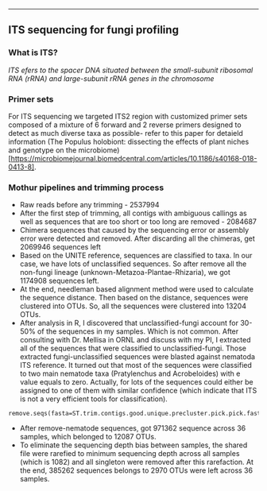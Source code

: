 -----
ITS sequencing for fungi profiling
-----

### What is ITS? 

*ITS efers to the spacer DNA situated between the small-subunit ribosomal RNA (rRNA) and large-subunit rRNA genes in the chromosome*

### Primer sets

For ITS sequencing we targeted ITS2 region with customized primer sets composed of a mixture of 6 forward and 2 reverse primers designed to detect as much diverse taxa as possible- refer to this paper for detaield information (The Populus holobiont: dissecting the effects of plant niches and genotype on the microbiome)[https://microbiomejournal.biomedcentral.com/articles/10.1186/s40168-018-0413-8].

### Mothur pipelines and trimming process

* Raw reads before any trimming - 2537994
* After the first step of trimming, all contigs with ambiguous callings as well as sequences that are too short or too long are removed - 2084687
* Chimera sequences that caused by the sequencing error or assembly error were detected and removed. After discarding all the chimeras, get 2069946 sequences left
* Based on the UNITE reference, sequences are classified to taxa. In our case, we have lots of unclassified sequences. So after remove all the non-fungi lineage (unknown-Metazoa-Plantae-Rhizaria), we got 1174908 sequences left.  
* At the end, needleman based alignment method were used to calculate the sequence distance. Then based on the distance, sequences were clustered into OTUs. So, all the sequences were clustered into 13204 OTUs.
* After analysis in R, I discovered that unclassified-fungi account for 30-50% of the sequences in my samples. Which is not common. After consulting with Dr. Mellisa in ORNL and discuss with my PI, I extracted all of the sequences that were classified to unclassified-fungi. Those extracted fungi-unclassified sequences were blasted against nematoda ITS reference. It turned out that most of the sequences were classified to two main nematode taxa (Pratylenchus and Acrobeloides) with e value equals to zero. Actually, for lots of the sequences could either be assigned to one of them with similar confidence (which indicate that ITS is not a very efficient tools for classification). 

```
remove.seqs(fasta=ST.trim.contigs.good.unique.precluster.pick.pick.fasta,taxonomy=ST.trim.contigs.good.unique.precluster.pick.UNITEv6_sh_97.wang.pick.taxonomy,count=ST.trim.contigs.good.unique.precluster.denovo.vsearch.pick.pick.count_table,accnos=nematoda_seq_ID.list)
```
* After remove-nematode sequences, got 971362 sequence across 36 samples, which belonged to 12087 OTUs.
* To eliminate the sequencing depth bias between samples, the shared file were rarefied to minimum sequencing depth across all samples (which is 1082) and all singleton were removed after this rarefaction. At the end, 385262 sequences belongs to 2970 OTUs were left across 36 samples.



 
